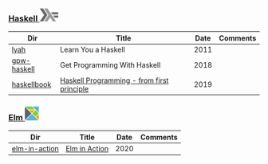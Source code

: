 ### [Haskell <img src="../images/602px-Haskell-Logo.svg.png" width=37 height=26><img>](../.languages/H.Haskell)

|          Dir                                      | Title                        | Date | Comments                    |
|---------------------------------------------------|------------------------------|------|-----------------------------|
| [lyah](lyah)                                      | Learn You a Haskell          | 2011 |                             |
| [gpw-haskell](get-programming-with-haskell)       | Get Programming With Haskell | 2018 |                             |
| [haskellbook](haskellbook)                        | [Haskell Programming - from first principle](https://haskellbook.com/) | 2019 |                             |



### [Elm <img src="../images/elm-logo.png" width=28px height=28px><img>](../.languages/E.Elm)


|          Dir                                      | Title                                                         | Date | Comments                    |
|---------------------------------------------------|---------------------------------------------------------------|------|-----------------------------|
| [elm-in-action](elm-in-action)                    | [Elm in Action](https://livebook.manning.com/book/elm-in-action)  | 2020 |                             |
